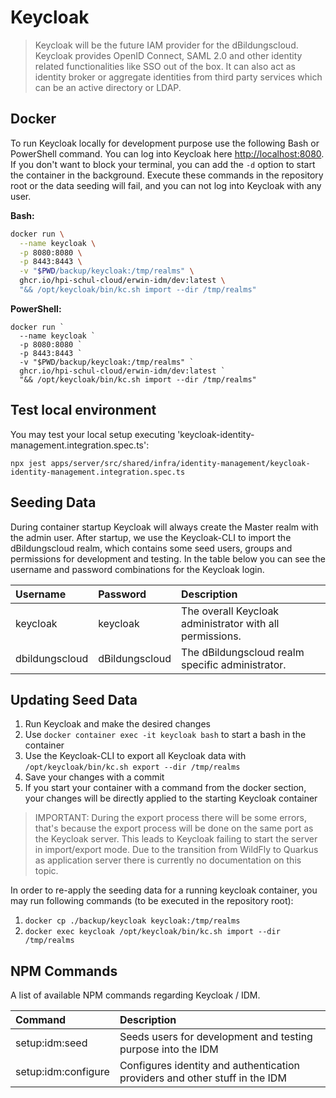 # Keycloak

> Keycloak will be the future IAM provider for the dBildungscloud. Keycloak provides OpenID Connect, SAML 2.0 and other
> identity related functionalities like SSO out of the box. It can also act as identity broker or aggregate identities
> from third party services which can be an active directory or LDAP.

## Docker

To run Keycloak locally for development purpose use the following Bash or PowerShell command. You can log into Keycloak
here <http://localhost:8080>. If you don't want to block your terminal, you can add the `-d` option to start the container
in the background. Execute these commands in the repository root or the data seeding will fail, and you can not log into
Keycloak with any user.

**Bash:**

```bash
docker run \
  --name keycloak \
  -p 8080:8080 \
  -p 8443:8443 \
  -v "$PWD/backup/keycloak:/tmp/realms" \
  ghcr.io/hpi-schul-cloud/erwin-idm/dev:latest \
  "&& /opt/keycloak/bin/kc.sh import --dir /tmp/realms"
```

**PowerShell:**

```pwsh
docker run `
  --name keycloak `
  -p 8080:8080 `
  -p 8443:8443 `
  -v "$PWD/backup/keycloak:/tmp/realms" `
  ghcr.io/hpi-schul-cloud/erwin-idm/dev:latest `
  "&& /opt/keycloak/bin/kc.sh import --dir /tmp/realms"
```

## Test local environment

You may test your local setup executing 'keycloak-identity-management.integration.spec.ts':

```pwsh
npx jest apps/server/src/shared/infra/identity-management/keycloak-identity-management.integration.spec.ts
```

## Seeding Data

During container startup Keycloak will always create the Master realm with the admin user. After startup, we use the
Keycloak-CLI to import the dBildungscloud realm, which contains some seed users, groups and permissions for development
and testing. In the table below you can see the username and password combinations for the Keycloak login.

| Username       | Password       | Description                                              |
|:---------------|:---------------|:---------------------------------------------------------|
| keycloak       | keycloak       | The overall Keycloak administrator with all permissions. |
| dbildungscloud | dBildungscloud | The dBildungscloud realm specific administrator.         |

## Updating Seed Data

1. Run Keycloak and make the desired changes
2. Use `docker container exec -it keycloak bash` to start a bash in the container
3. Use the Keycloak-CLI to export all Keycloak data with `/opt/keycloak/bin/kc.sh export --dir /tmp/realms`
4. Save your changes with a commit
5. If you start your container with a command from the docker section, your changes will be directly applied to the starting Keycloak container

> IMPORTANT: During the export process there will be some errors, that's because the export process will be done on the
> same port as the Keycloak server. This leads to Keycloak failing to start the server in import/export mode. Due to the
> transition from WildFly to Quarkus as application server there is currently no documentation on this topic.

In order to re-apply the seeding data for a running keycloak container, you may run following commands (to be executed in the repository root):

1. `docker cp ./backup/keycloak keycloak:/tmp/realms`
2. `docker exec keycloak /opt/keycloak/bin/kc.sh import --dir /tmp/realms`

## NPM Commands

A list of available NPM commands regarding Keycloak / IDM.

| Command             | Description                                                                 |
|:--------------------|:----------------------------------------------------------------------------|
| setup:idm:seed      | Seeds users for development and testing purpose into the IDM                |
| setup:idm:configure | Configures identity and authentication providers and other stuff in the IDM |
